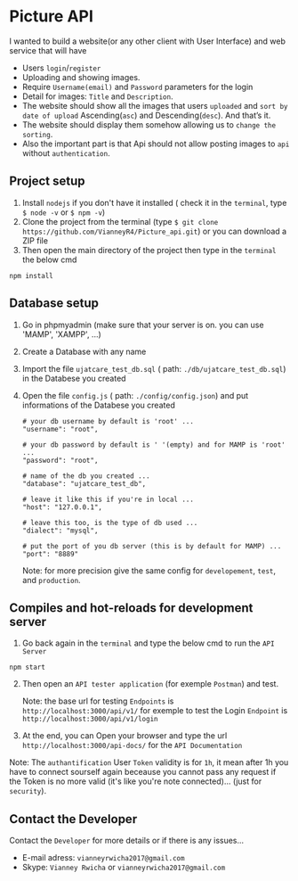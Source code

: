 # Picture API

I wanted to build a website(or any other client with User Interface) and web service that will have 
- Users `login`/`register`
- Uploading and showing images. 
- Require `Username(email)` and `Password` parameters for the login 
- Detail for images: `Title` and `Description`. 
- The website should show all the images that users `uploaded` and `sort by date of upload` Ascending(`asc`) and Descending(`desc`). And that’s it. 
- The website should display them somehow allowing us to `change the sorting`. 
- Also the important part is that Api should not allow posting images to `api` without `authentication`. 


## Project setup

1. Install `nodejs` if you don't have it installed ( check it in the `terminal`, type `$ node -v` or `$ npm -v`)
2. Clone the project from the terminal (type `$ git clone https://github.com/VianneyR4/Picture_api.git`) or you can download a ZIP file
3. Then open the main directory of the project then type in the `terminal` the below cmd

```
npm install
```

## Database setup

1. Go in phpmyadmin (make sure that your server is on. you can use 'MAMP', 'XAMPP', ...)
2. Create a Database with any name
3. Import the file `ujatcare_test_db.sql` ( path: `./db/ujatcare_test_db.sql`) in the Databese you created
4. Open the file `config.js` ( path: `./config/config.json`) and put informations of the Databese you created

    ```
    # your db username by default is 'root' ...
    "username": "root", 
    
    # your db password by default is ' '(empty) and for MAMP is 'root' ...
    "password": "root", 
    
    # name of the db you created ...
    "database": "ujatcare_test_db",
    
    # leave it like this if you're in local ...
    "host": "127.0.0.1",
    
    # leave this too, is the type of db used ...
    "dialect": "mysql",
    
    # put the port of you db server (this is by default for MAMP) ...
    "port": "8889" 
    ```

    Note: for more precision give the same config for `developement`, `test`, and `production`.

## Compiles and hot-reloads for development server

1. Go back again in the `terminal` and type the below cmd to run the `API Server`

```
npm start
```
2. Then open an `API tester application` (for exemple `Postman`) and test.
    
    Note: the base url for testing `Endpoints` is `http://localhost:3000/api/v1/` for exemple to test the Login `Endpoint` is `http://localhost:3000/api/v1/login`
3. At the end, you can Open your browser and type the url `http://localhost:3000/api-docs/` for the `API Documentation`

Note: The `authantification` User `Token` validity is for `1h`, it mean after 1h you have to connect sourself again beceause you cannot pass any request if the Token is no more valid (it's like you're note connected)...  (just for `security`).

## Contact the Developer

Contact the `Developer` for more details or if there is any issues...

- E-mail adress: `vianneyrwicha2017@gmail.com`
- Skype: `Vianney Rwicha` or `vianneyrwicha2017@gmail.com`
